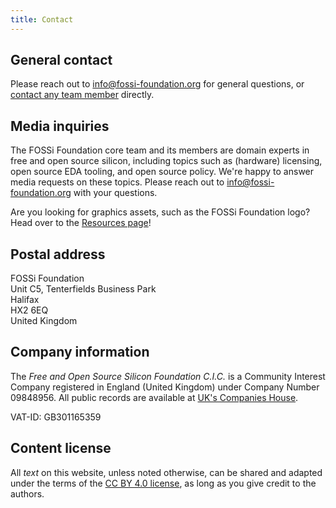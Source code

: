 ```yaml
---
title: Contact
---
```


## General contact

Please reach out to info@fossi-foundation.org for general questions, or [contact any team member](/about-us/core-team) directly.

## Media inquiries

The FOSSi Foundation core team and its members are domain experts in free and open source silicon, including topics such as (hardware) licensing, open source EDA tooling, and open source policy.
We're happy to answer media requests on these topics.
Please reach out to info@fossi-foundation.org with your questions.

Are you looking for graphics assets, such as the FOSSi Foundation logo?
Head over to the [Resources page](/about-us/resources)!

## Postal address

FOSSi Foundation<br/>
Unit C5, Tenterfields Business Park<br/>
Halifax<br/>
HX2 6EQ<br/>
United Kingdom


## Company information

The *Free and Open Source Silicon Foundation C.I.C.* is a Community Interest Company registered in England (United Kingdom) under Company Number 09848956.
All public records are available at [UK's Companies House](https://find-and-update.company-information.service.gov.uk/company/09848956).

VAT-ID: GB301165359

## Content license

All *text* on this website, unless noted otherwise, can be shared and adapted under the terms of the [CC BY 4.0 license](https://creativecommons.org/licenses/by/4.0/deed), as long as you give credit to the authors.
